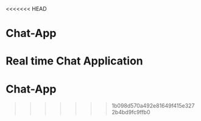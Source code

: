 <<<<<<< HEAD
# Chat-App
Real time Chat Application 
=======
# Chat-App
>>>>>>> 1b098d570a492e81649f415e3272b4bd9fc9ffb0
